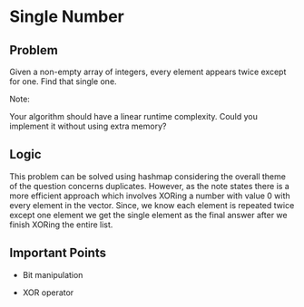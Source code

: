# Single Number

## Problem

Given a non-empty array of integers, every element appears twice except for one. Find that single one.

Note:

Your algorithm should have a linear runtime complexity. Could you implement it without using extra memory?

## Logic

This problem can be solved using hashmap considering the overall theme of the question concerns duplicates. However, as the note states there is a more efficient approach which involves XORing a number with value 0 with every element in the vector. Since, we know each element is repeated twice except one element we get the single element as the final answer after we finish XORing the entire list.

## Important Points

- Bit manipulation

- XOR operator
